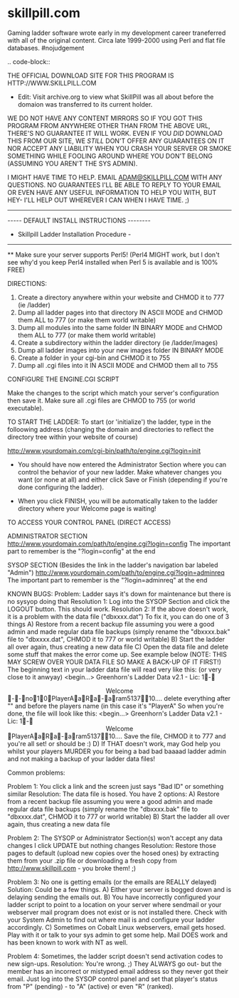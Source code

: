 # skillpill.com
Gaming ladder software wrote early in my development career traneferred with all of the original content. Circa late 1999-2000 using Perl and flat file databases. #nojudgement

.. code-block::

THE OFFICIAL DOWNLOAD SITE FOR THIS PROGRAM IS HTTP://WWW.SKILLPILL.COM
* Edit: Visit archive.org to view what SkillPill was all about before the domaion was transferred to its current holder.

WE DO NOT HAVE ANY CONTENT MIRRORS SO IF YOU GOT THIS PROGRAM FROM ANYWHERE OTHER THAN FROM THE ABOVE URL, THERE'S NO GUARANTEE IT WILL WORK. EVEN IF YOU *DID* DOWNLOAD THIS FROM OUR SITE, WE *STILL* DON'T OFFER ANY GUARANTEES ON IT NOR ACCEPT ANY LIABILITY WHEN YOU CRASH YOUR SERVER OR SMOKE SOMETHING WHILE FOOLING AROUND WHERE YOU DON'T BELONG (ASSUMING YOU AREN'T THE SYS ADMIN).

I MIGHT HAVE TIME TO HELP. EMAIL ADAM@SKILLPILL.COM WITH ANY QUESTIONS.
NO GUARANTEES I'LL BE ABLE TO REPLY TO YOUR EMAIL OR EVEN HAVE ANY USEFUL INFORMATION TO HELP YOU WITH, BUT HEY- I'LL HELP OUT WHEREVER I CAN WHEN I HAVE TIME. ;)

-------------------------------------------
----- DEFAULT INSTALL INSTRUCTIONS --------
- Skillpill Ladder Installation Procedure -
-------------------------------------------

** Make sure your server supports Perl5! (Perl4 MIGHT work, but I don't see why'd you keep Perl4 installed when Perl 5 is available and is 100% FREE)

DIRECTIONS:

1.	Create a directory anywhere within your website and CHMOD it to 777 (ie /ladder)
2.	Dump all ladder pages into that directory IN ASCII MODE and CHMOD them ALL to 777
	(or make them world writable)
3.	Dump all modules into the same folder IN BINARY MODE and CHMOD them ALL to 777 (or
	make them world writable)
4.	Create a subdirectory within the ladder directory (ie /ladder/images)
5.	Dump all ladder images into your new images folder IN BINARY MODE
6.	Create a folder in your cgi-bin and CHMOD it to 755
7.	Dump all .cgi files into it IN ASCII MODE and CHMOD them all to 755

CONFIGURE THE ENGINE.CGI SCRIPT

Make the changes to the script which match your server's configuration then save it. Make sure all .cgi files are CHMOD to 755 (or world executable).

TO START THE LADDER:
To start (or 'initialize') the ladder, type in the folloowing address (changing the domain and directories to reflect the directory tree within your website of course)

http://www.yourdomain.com/cgi-bin/path/to/engine.cgi?login=init

* You should have now entered the Administrator Section where you can control the behavior of your new ladder. Make whatever changes you want (or none at all) and either click Save or Finish (depending if you're done configuring the ladder).

* When you click FINISH, you will be automatically taken to the ladder directory where your Welcome page is waiting!


TO ACCESS YOUR CONTROL PANEL (DIRECT ACCESS)

ADMINISTRATOR SECTION
http://www.yourdomain.com/path/to/engine.cgi?login=config
The important part to remember is the "?login=config" at the end

SYSOP SECTION (Besides the link in the ladder's navigation bar labeled "Admin")
http://www.yourdomain.com/path/to/engine.cgi?login=adminreq
The important part to remember is the "?login=adminreq" at the end


KNOWN BUGS:
Problem:	Ladder says it's down for maintenance but there is no sysyop doing that
Resolution 1:	Log into the SYSOP Section and click the LOGOUT button. This should work.
Resolution 2:	If the above doesn't work, it is a problem with the data file ("dbxxxx.dat")
		To fix it, you can do one of 3 things
	A)	Restore from a recent backup file assuming you were a good admin and
		made regular data file backups (simply rename the "dbxxxx.bak" file to
		"dbxxxx.dat", CHMOD it to 777 or world writable)
	B)	Start the ladder all over again, thus creating a new data file
	C)	Open the data file and delete some stuff that makes the error come up.
		See example below (NOTE: THIS MAY SCREW OVER YOUR DATA FILE SO
		MAKE A BACK-UP OF IT FIRST!)
		The beginning text in your ladder data file will read very like this:
		(or very close to it anwyay)
		<begin...>
			Greenhorn's Ladder Data v2.1 - Lic: 1-<center>Welcome</center>--no10PlayerAaRa-aram513710....
		<etc etc>
		delete everything after "</center>" and before the players name (in this
		case it's "PlayerA"
		So when you're done, the file will look like this:
		<begin...>
			Greenhorn's Ladder Data v2.1 - Lic: 1-<center>Welcome</center>PlayerAaRa-aram513710....
		<etc etc>
		Save the file, CHMOD it to 777 and you're all set! or should be :)
	D)	If THAT doesn't work, may God help you whilst your players MURDER you for
		being a bad bad baaaad ladder admin and not making a backup of your ladder
		data files!

Common problems:

Problem 1:	You click a link and the screen just says "Bad ID" or something similar
Resolution:	The data file is hosed. You have 2 options:
	A)	Restore from a recent backup file assuming you were a good admin and
		made regular data file backups (simply rename the "dbxxxx.bak" file to
		"dbxxxx.dat", CHMOD it to 777 or world writable)
	B)	Start the ladder all over again, thus creating a new data file

Problem 2:	The SYSOP or Administrator Section(s) won't accept any data changes
		I click UPDATE but nothing changes
Resolution:	Restore those pages to default (upload new copies over the hosed ones) by
		extracting them from your .zip file or downloading a fresh copy from
		http://www.skillpill.com - you broke them! ;)


Problem 3:	No one is getting emails (or the emails are REALLY delayed)
Solution:	Could be a few things.
		A) Either your server is bogged down and is delaying sending the emails out.
		B) You have incorrectly configured your ladder script to point to a location
		on your server where sendmail or your webserver mail program does not exist
		or is not installed there. Check with your System Admin to find out where
		mail is and configure your ladder accordingly.
		C) Sometimes on Cobalt Linux webservers, email gets hosed. Play with it or
		talk to your sys admin to get some help. Mail DOES work and has been known
		to work with NT as well.


Problem 4:	Sometimes, the ladder script doesn't send activation codes to new sign-ups.
Resolution:	You're wrong. ;) They ALWAYS go out- but the member has an incorrect or
		mistyped email address so they never got their email. Just log into the
		SYSOP control panel and set that player's status from "P" (pending) - to "A"
		(active) or even "R" (ranked).

